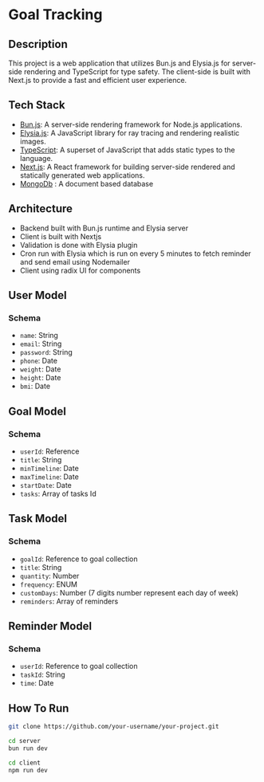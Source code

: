 # Goal Tracking

## Description

This project is a web application that utilizes Bun.js and Elysia.js for server-side rendering and TypeScript for type safety. The client-side is built with Next.js to provide a fast and efficient user experience.

## Tech Stack

- [Bun.js](https://bun.js.org/): A server-side rendering framework for Node.js applications.
- [Elysia.js](https://elysia.dev/): A JavaScript library for ray tracing and rendering realistic images.
- [TypeScript](https://www.typescriptlang.org/): A superset of JavaScript that adds static types to the language.
- [Next.js](https://nextjs.org/): A React framework for building server-side rendered and statically generated web applications.
- [MongoDb](https://www.mongodb.com/cloud/atlas/register?adgroup=131761134692&cq_cmp=14412646494) : A document based database

## Architecture

- Backend built with Bun.js runtime and Elysia server
- Client is built with Nextjs
- Validation is done with Elysia plugin
- Cron run with Elysia which is run on every 5 minutes to fetch reminder and send email using Nodemailer
- Client using radix UI for components

## User Model

### Schema

- `name`: String
- `email`: String
- `password`: String
- `phone`: Date
- `weight`: Date
- `height`: Date
- `bmi`: Date

## Goal Model

### Schema

- `userId`: Reference
- `title`: String
- `minTimeline`: Date
- `maxTimeline`: Date
- `startDate`: Date
- `tasks`: Array of tasks Id

## Task Model

### Schema

- `goalId`: Reference to goal collection
- `title`: String
- `quantity`: Number
- `frequency`: ENUM
- `customDays`: Number (7 digits number represent each day of week)
- `reminders`: Array of reminders

## Reminder Model

### Schema

- `userId`: Reference to goal collection
- `taskId`: String
- `time`: Date

## How To Run

```bash
git clone https://github.com/your-username/your-project.git
```

```bash
cd server
bun run dev
```

```bash
cd client
npm run dev
```
